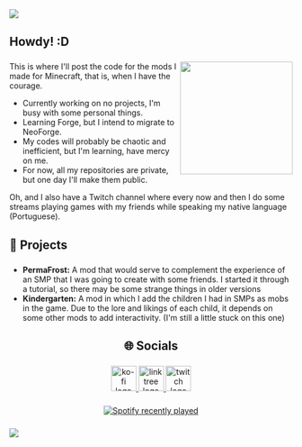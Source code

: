 <div>
  <img style="100%" src="https://capsule-render.vercel.app/api?type=waving&height=100&section=header&reversal=false&text=Call%20me%20Kamui!%20%F0%9F%A6%9D&fontSize=30&fontColor=2596be&fontAlign=50&fontAlignY=50&stroke=-&descSize=20&descAlign=50&descAlignY=50&textBg=false&color=16448c"  />
</div>

###

<h2 align="left">Howdy! :D</h2>

###

<img align="right" height="200" src="https://i.imgur.com/CzqGmco.jpeg"  />

###

<p align="left">This is where I'll post the code for the mods I made for Minecraft, that is, when I have the courage.
  <ul>
    <li>Currently working on no projects, I'm busy with some personal things.</li>
    <li>Learning Forge, but I intend to migrate to NeoForge.</li>
    <li>My codes will probably be chaotic and inefficient, but I'm learning, have mercy on me.</li>
    <li>For now, all my repositories are private, but one day I'll make them public.</li>
  </ul>
  Oh, and I also have a Twitch channel where every now and then I do some streams playing games with my friends while speaking my native language (Portuguese).
</p>

###

<h2 align="left">📌 Projects</h2>

###

<p align="left">
  <ul>
    <li><b>PermaFrost:</b> A mod that would serve to complement the experience of an SMP that I was going to create with some friends. I started it through a tutorial, so there may be some strange things in older versions</li>
    <li><b>Kindergarten:</b> A mod in which I add the children I had in SMPs as mobs in the game. Due to the lore and likings of each child, it depends on some other mods to add interactivity. (I'm still a little stuck on this one)</li>
  </ul>
</p>

###

<h2 align="center">🌐 Socials</h2>

###

<div align="center">
  <a href="https://ko-fi.com/kamkeyke" target="_blank">
    <img src="https://i.imgur.com/rrKrrZL.png" width="45" height="45" alt="ko-fi logo"  />
  </a>
  <a href="https://linktr.ee/kamkeyke" target="_blank">
    <img src="https://i.imgur.com/O2g1wMb.png" width="45" height="45" alt="linktree logo"  />
  </a>
  <a href="https://www.twitch.tv/kamkeyke" target="_blank">
    <img src="https://i.imgur.com/fvNRIvk.png" width="45" height="45" alt="twitch logo"  />
  </a>
</div>

###

<div align="center">
  <a href="https://open.spotify.com/user/31huj4k2rvsrxi6422td3nsuzbgu">
    <img src="https://spotify-recently-played-readme.vercel.app/api?user=31huj4k2rvsrxi6422td3nsuzbgu&count=3&unique=false" alt="Spotify recently played"  />
  </a>
</div>

###

<div>
  <img style="100%" src="https://capsule-render.vercel.app/api?type=waving&height=100&section=footer&reversal=false&text=Byee!%20%F0%9F%91%8B&fontSize=30&fontColor=2596be&fontAlign=50&fontAlignY=50&stroke=-&descSize=20&descAlign=50&descAlignY=50&color=16448c"  />
</div>

###
